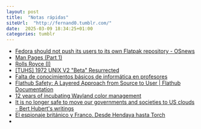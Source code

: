 ```yaml
---
layout: post
title:  "Notas rápidas"
siteUrl:  "http://fernand0.tumblr.com/"
date:  2025-03-09 18:34:25+01:00
categories: tumblr
---
```

*  [Fedora should not push its users to its own Flatpak repository - OSnews](https://www.tumblr.com/fernand0/777562793114320896)
*  [Man Pages (Part 1)](https://www.tumblr.com/fernand0/777560152857591808)
*  [Rolls Royce (I)](https://www.tumblr.com/fernand0/777559848933113856)
*  [[TUHS] 1972 UNIX V2 "Beta" Resurrected](https://www.tumblr.com/fernand0/777557392960471040)
*  [Falta de conocimientos básicos de informática en profesores](https://www.tumblr.com/fernand0/777543921926586368)
*  [Flathub Safety: A Layered Approach from Source to User \| Flathub Documentation](https://www.tumblr.com/fernand0/777541154949545984)
*  [12 years of incubating Wayland color management](https://www.tumblr.com/fernand0/777535744451411968)
*  [It is no longer safe to move our governments and societies to US clouds - Bert Hubert's writings](https://www.tumblr.com/fernand0/777533112799428608)
*  [El espionaje británico y Franco. Desde Hendaya hasta Torch](https://www.tumblr.com/fernand0/777527687995670528)
*  [](https://www.tumblr.com/fernand0/777477609641623552)
